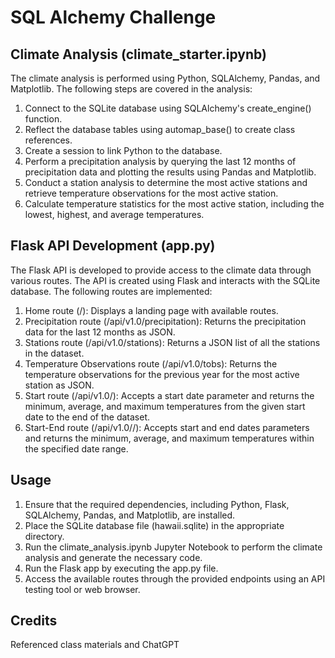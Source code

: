 # SQL Alchemy Challenge

## Climate Analysis (climate_starter.ipynb)
The climate analysis is performed using Python, SQLAlchemy, Pandas, and Matplotlib. The following steps are covered in the analysis:

1. Connect to the SQLite database using SQLAlchemy's create_engine() function.
2. Reflect the database tables using automap_base() to create class references.
3. Create a session to link Python to the database.
4. Perform a precipitation analysis by querying the last 12 months of precipitation data and plotting the results using Pandas and Matplotlib.
5. Conduct a station analysis to determine the most active stations and retrieve temperature observations for the most active station.
6. Calculate temperature statistics for the most active station, including the lowest, highest, and average temperatures.


## Flask API Development (app.py)
The Flask API is developed to provide access to the climate data through various routes. The API is created using Flask and interacts with the SQLite database. The following routes are implemented:

1. Home route (/): Displays a landing page with available routes.
2. Precipitation route (/api/v1.0/precipitation): Returns the precipitation data for the last 12 months as JSON.
3. Stations route (/api/v1.0/stations): Returns a JSON list of all the stations in the dataset.
4. Temperature Observations route (/api/v1.0/tobs): Returns the temperature observations for the previous year for the most active station as JSON.
5. Start route (/api/v1.0/<start>): Accepts a start date parameter and returns the minimum, average, and maximum temperatures from the given start date to the end of the dataset.
6. Start-End route (/api/v1.0/<start>/<end>): Accepts start and end dates parameters and returns the minimum, average, and maximum temperatures within the specified date range.


## Usage
1. Ensure that the required dependencies, including Python, Flask, SQLAlchemy, Pandas, and Matplotlib, are installed.
2. Place the SQLite database file (hawaii.sqlite) in the appropriate directory.
3. Run the climate_analysis.ipynb Jupyter Notebook to perform the climate analysis and generate the necessary code.
4. Run the Flask app by executing the app.py file.
5. Access the available routes through the provided endpoints using an API testing tool or web browser.

## Credits
Referenced class materials and ChatGPT

